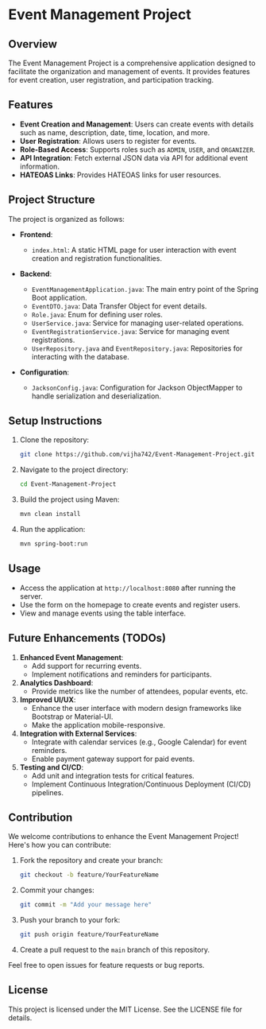 # Event Management Project

## Overview
The Event Management Project is a comprehensive application designed to facilitate the organization and management of events. It provides features for event creation, user registration, and participation tracking.

## Features
- **Event Creation and Management**: Users can create events with details such as name, description, date, time, location, and more.
- **User Registration**: Allows users to register for events.
- **Role-Based Access**: Supports roles such as `ADMIN`, `USER`, and `ORGANIZER`.
- **API Integration**: Fetch external JSON data via API for additional event information.
- **HATEOAS Links**: Provides HATEOAS links for user resources.

## Project Structure
The project is organized as follows:
- **Frontend**: 
  - `index.html`: A static HTML page for user interaction with event creation and registration functionalities.

- **Backend**:
  - `EventManagementApplication.java`: The main entry point of the Spring Boot application.
  - `EventDTO.java`: Data Transfer Object for event details.
  - `Role.java`: Enum for defining user roles.
  - `UserService.java`: Service for managing user-related operations.
  - `EventRegistrationService.java`: Service for managing event registrations.
  - `UserRepository.java` and `EventRepository.java`: Repositories for interacting with the database.

- **Configuration**:
  - `JacksonConfig.java`: Configuration for Jackson ObjectMapper to handle serialization and deserialization.

## Setup Instructions
1. Clone the repository:
   ```bash
   git clone https://github.com/vijha742/Event-Management-Project.git
   ```
2. Navigate to the project directory:
   ```bash
   cd Event-Management-Project
   ```
3. Build the project using Maven:
   ```bash
   mvn clean install
   ```
4. Run the application:
   ```bash
   mvn spring-boot:run
   ```

## Usage
- Access the application at `http://localhost:8080` after running the server.
- Use the form on the homepage to create events and register users.
- View and manage events using the table interface.

## Future Enhancements (TODOs)
1. **Enhanced Event Management**:
   - Add support for recurring events.
   - Implement notifications and reminders for participants.
2. **Analytics Dashboard**:
   - Provide metrics like the number of attendees, popular events, etc.
3. **Improved UI/UX**:
   - Enhance the user interface with modern design frameworks like Bootstrap or Material-UI.
   - Make the application mobile-responsive.
4. **Integration with External Services**:
   - Integrate with calendar services (e.g., Google Calendar) for event reminders.
   - Enable payment gateway support for paid events.
5. **Testing and CI/CD**:
   - Add unit and integration tests for critical features.
   - Implement Continuous Integration/Continuous Deployment (CI/CD) pipelines.

## Contribution
We welcome contributions to enhance the Event Management Project! Here's how you can contribute:
1. Fork the repository and create your branch:
   ```bash
   git checkout -b feature/YourFeatureName
   ```
2. Commit your changes:
   ```bash
   git commit -m "Add your message here"
   ```
3. Push your branch to your fork:
   ```bash
   git push origin feature/YourFeatureName
   ```
4. Create a pull request to the `main` branch of this repository.

Feel free to open issues for feature requests or bug reports.

## License
This project is licensed under the MIT License. See the LICENSE file for details.
